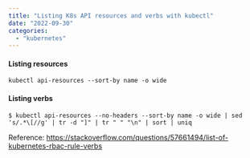 ```yaml
---
title: "Listing K8s API resources and verbs with kubectl"
date: "2022-09-30"
categories: 
  - "kubernetes"
---
```


#### Listing resources

```
kubectl api-resources --sort-by name -o wide 
```

#### Listing verbs

```
$ kubectl api-resources --no-headers --sort-by name -o wide | sed 's/.*\[//g' | tr -d "]" | tr " " "\n" | sort | uniq
```

Reference: https://stackoverflow.com/questions/57661494/list-of-kubernetes-rbac-rule-verbs
